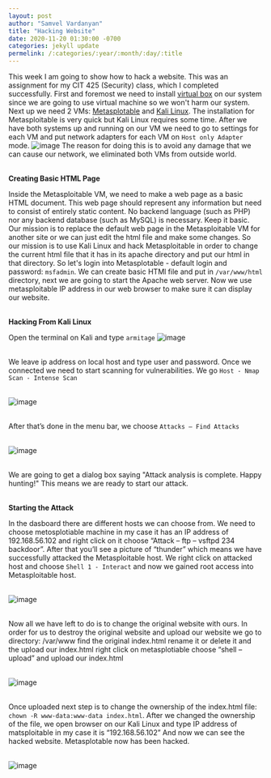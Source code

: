 ```yaml
---
layout: post
author: "Samvel Vardanyan"
title: "Hacking Website"
date: 2020-11-20 01:30:00 -0700
categories: jekyll update
permelink: /:categories/:year/:month/:day/:title
---
```


This week I am going to show how to hack a website. This was an assignment for my CIT 425 (Security) class, which I completed successfully. First and foremost we need to install [virtual box](https://www.virtualbox.org/) on our system since we are going to use virtual machine so we won't harm our system. Next up we need 2 VMs: [Metasplotable](https://information.rapid7.com/download-metasploitable-2017.html) and [Kali Linux](https://www.kali.org/). The installation for Metasploitable is very quick but Kali Linux requires some time. After we have both systems up and running on our VM we need to go to settings for each VM and put network adapters for each VM on `Host only Adapter` mode.
![image](/blog/assets/images/host-adapter.png)
The reason for doing this is to avoid any damage that we can cause our network, we eliminated both VMs from outside world.

\
**Creating Basic HTML Page**

Inside the Metasploitable VM, we need to make a web page as a basic HTML document. This web page should represent any information but need to consist of entirely static content. No backend language (such as PHP) nor any backend database (such as MySQL) is necessary. Keep it basic. Our mission is to replace the default web page in the Metasploitable VM for another site or we can just edit the html file and make some changes. So our mission is to use Kali Linux and hack Metasploitable in order to change the current html file that it has in its apache directory and put our html in that directory. So let's login into Metasplotable - default login and password: `msfadmin`. We can create basic HTMl file and put in `/var/www/html` directory, next we are going to start the Apache web server. Now we use metasploitable IP address in our web browser to make sure it can display our website.

\
**Hacking From Kali Linux**

Open the terminal on Kali and type `armitage`
![image](/blog/assets/images/armitage.png)

\
We leave ip address on local host and type user and password. Once we connected we need to start scanning for vulnerabilities. We go `Host - Nmap Scan - Intense Scan`

\
![image](/blog/assets/images/intense-scan.png)

\
After that’s done in the menu bar, we choose `Attacks – Find Attacks`

\
![image](/blog/assets/images/attack-analisys.png)

\
We are going to get a dialog box saying "Attack analysis is complete. Happy hunting!" This means we are ready to start our attack.

\
**Starting the Attack**

In the dasboard there are different hosts we can choose from. We need to choose metosplotiable machine in my case it has an IP address of 192.168.56.102 and right click on it choose “Attack – ftp – vsftpd 234 backdoor”. After that you’ll see a picture of “thunder” which means we have successfully attacked the Metasploitable host. We right click on attacked host and choose `Shell 1 - Interact` and now we gained root access into Metasploitable host.

\
![image](/blog/assets/images/root-access.png)

\
Now all we have left to do is to change the original website with ours. In order for us to destroy the original website and upload our website we go to directory: /var/www find the original index.html rename it or delete it and the upload our index.html right click on metasplotiable choose “shell – upload” and upload our index.html

\
![image](/blog/assets/images/upload-website.png)

\
Once uploaded next step is to change the ownership of the index.html file: `chown -R www-data:www-data index.html`. After we changed the ownership of the file, we open browser on our Kali Linux and type IP address of matsploitable in my case it is “192.168.56.102” And now we can see the hacked website. Metasplotable now has been hacked.

\
![image](/blog/assets/images/hacked-website.png)
